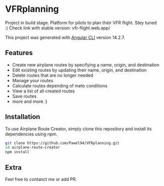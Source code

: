 # VFRplanning
Project in build stage. Platform for pilots to plan their VFR flight. Stey tuned :) 
 Check link with stable version: vfr-flight.web.app/

This project was generated with [Angular CLI](https://github.com/angular/angular-cli) version 14.2.7.

## Features

- Create new airplane routes by specifying a name, origin, and destination
- Edit existing routes by updating their name, origin, and destination
- Delete routes that are no longer needed
- Manage your routes
- Calculate routes depending of meto conditions
- View a list of all created routes
- Save routes
- more and more :)

## Installation

To use Airplane Route Creator, simply clone this repository and install its dependencies using npm.

```bash
git clone https://github.com/Pawel94/VFRplanning.git
cd airplane-route-creator
npm install
```


## Extra
Feel free to contanct me or add PR.
